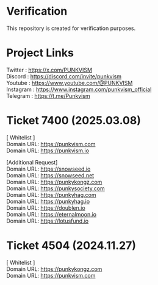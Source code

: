 # Verification
This repository is created for verification purposes.


# Project Links
Twitter : https://x.com/PUNKVISM
<br>Discord : https://discord.com/invite/punkvism
<br>Youtube : https://www.youtube.com/@PUNKVISM
<br>Instagram : https://www.instagram.com/punkvism_official
<br>Telegram : https://t.me/Punkvism


# Ticket 7400 (2025.03.08)
[ Whitelist ]
<br>Domain URL: https://punkvism.com
<br>Domain URL: https://punkvism.io

[Additional Request]
<br>Domain URL: https://snowseed.io
<br>Domain URL: https://snowseed.net
<br>Domain URL: https://punkykongz.com
<br>Domain URL: https://punkysociety.com
<br>Domain URL: https://punkyhag.com
<br>Domain URL: https://punkyhag.io
<br>Domain URL: https://doublen.io
<br>Domain URL: https://eternalmoon.io
<br>Domain URL: https://lotusfund.io


# Ticket 4504 (2024.11.27)
[ Whitelist ]
<br>Domain URL: https://punkykongz.com
<br>Domain URL: https://punkvism.com

